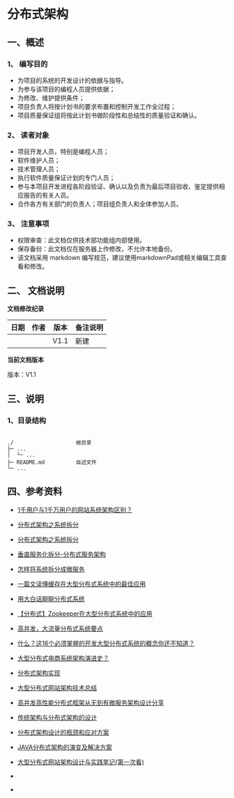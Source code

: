 # 分布式架构

## 一、概述

###  1、 编写目的

+  为项目的系统的开发设计的依据与指导。
+  为参与该项目的编程人员提供依据；
+  为修改、维护提供条件；
+  项目负责人将按计划书的要求布置和控制开发工作全过程；
+  项目质量保证组将按此计划书做阶段性和总结性的质量验证和确认。

### 2、 读者对象

+  项目开发人员，特别是编程人员；
+  软件维护人员；
+  技术管理人员；
+  执行软件质量保证计划的专门人员；
+  参与本项目开发进程各阶段验证、确认以及负责为最后项目验收、鉴定提供相应报告的有关人员。
+  合作各方有关部门的负责人；项目组负责人和全体参加人员。

### 3、 注意事项

+  权限审查：此文档仅供技术部功能组内部使用。
+  保存备份：此文档仅在服务器上作修改，不允许本地备份。
+  该文档采用 markdown 编写规范，建议使用markdownPad或相关编辑工具查看和修改。


## 二、 文档说明

**文档修改纪录**

| **日期**   | **作者**     | **版本** | **备注说明**                   |
|------------|------------  |----------|--------------------------------|
|            |              | V1.1     | 新建                           |

**当前文档版本**

版本：V1.1

## 三、说明

### 1、目录结构

~~~

./                    根目录
├─ ...
│  └─ ...
├─ README.md          自述文件
└─ ...

~~~

## 四、参考资料

+ [1千用户与1千万用户的网站系统架构区别？](https://blog.csdn.net/zqftisson/article/details/51777042)
+ [分布式架构之系统拆分](https://blog.csdn.net/zzz34k/article/details/52576731)
+ [分布式架构之系统拆分](https://blog.csdn.net/zzz34k/article/details/52576731)

+ [垂直服务化拆分-分布式服务架构](https://blog.csdn.net/zcf_0923/article/details/69563964)
+ [怎样将系统拆分成微服务](https://blog.csdn.net/handongcheng1/article/details/78722951)
+ [一篇文读懂缓存在大型分布式系统中的最佳应用](https://blog.csdn.net/hotdust/article/details/73123598)
+ [用大白话聊聊分布式系统](https://blog.csdn.net/denghejing/article/details/60763800)
+ [【分布式】Zookeeper在大型分布式系统中的应用](https://www.cnblogs.com/leesf456/p/6063694.html)
+ [高并发，大流量分布式系统要点](https://blog.csdn.net/qq_16414307/article/details/55049065)
+ [什么？这16个必须掌握的开发大型分布式系统的概念你还不知道？](http://baijiahao.baidu.com/s?id=1583381310115462603&wfr=spider&for=pc)
+ [大型分布式电商系统架构演进史？](https://www.cnblogs.com/lfs2640666960/p/9021205.html)
+ [分布式架构实现](https://blog.csdn.net/ztchun/article/details/72803247)
+ [大型分布式网站架构技术总结](https://www.cnblogs.com/itfly8/p/4967966.html)

+ [高并发高性能分布式框架从无到有微服务架构设计分享](https://blog.csdn.net/CNHK1225/article/details/78255686)
+ [传统架构与分布式架构的设计](https://blog.csdn.net/ztchun/article/details/72722562)
+ [分布式架构设计的瓶颈和应对方案](http://www.360doc.com/content/18/0126/10/40769523_725195008.shtml)
+ [JAVA分布式架构的演变及解决方案](https://www.cnblogs.com/malcome/articles/5909632.html?from=timeline&isappinstalled=1)
+ [大型分布式网站架构设计与实践笔记(第一次看)](https://www.cnblogs.com/zhuchenglin/articles/8358068.htm)

+ []()
+ []()

